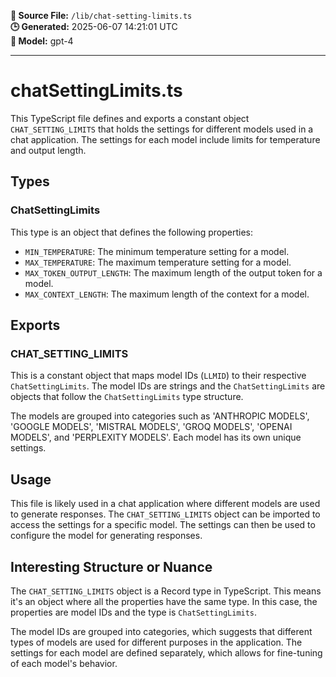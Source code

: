 **📄 Source File:** `/lib/chat-setting-limits.ts`  
**🕒 Generated:** 2025-06-07 14:21:01 UTC  
**🤖 Model:** gpt-4

---

# chatSettingLimits.ts

This TypeScript file defines and exports a constant object `CHAT_SETTING_LIMITS` that holds the settings for different models used in a chat application. The settings for each model include limits for temperature and output length.

## Types

### ChatSettingLimits

This type is an object that defines the following properties:

- `MIN_TEMPERATURE`: The minimum temperature setting for a model.
- `MAX_TEMPERATURE`: The maximum temperature setting for a model.
- `MAX_TOKEN_OUTPUT_LENGTH`: The maximum length of the output token for a model.
- `MAX_CONTEXT_LENGTH`: The maximum length of the context for a model.

## Exports

### CHAT_SETTING_LIMITS

This is a constant object that maps model IDs (`LLMID`) to their respective `ChatSettingLimits`. The model IDs are strings and the `ChatSettingLimits` are objects that follow the `ChatSettingLimits` type structure.

The models are grouped into categories such as 'ANTHROPIC MODELS', 'GOOGLE MODELS', 'MISTRAL MODELS', 'GROQ MODELS', 'OPENAI MODELS', and 'PERPLEXITY MODELS'. Each model has its own unique settings.

## Usage

This file is likely used in a chat application where different models are used to generate responses. The `CHAT_SETTING_LIMITS` object can be imported to access the settings for a specific model. The settings can then be used to configure the model for generating responses.

## Interesting Structure or Nuance

The `CHAT_SETTING_LIMITS` object is a Record type in TypeScript. This means it's an object where all the properties have the same type. In this case, the properties are model IDs and the type is `ChatSettingLimits`.

The model IDs are grouped into categories, which suggests that different types of models are used for different purposes in the application. The settings for each model are defined separately, which allows for fine-tuning of each model's behavior.